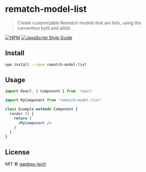 # rematch-model-list

> Create customizable Rematch models that are lists, using the convention byId and allIds

[![NPM](https://img.shields.io/npm/v/rematch-model-list.svg)](https://www.npmjs.com/package/rematch-model-list) [![JavaScript Style Guide](https://img.shields.io/badge/code_style-standard-brightgreen.svg)](https://standardjs.com)

## Install

```bash
npm install --save rematch-model-list
```

## Usage

```jsx
import React, { Component } from 'react'

import MyComponent from 'rematch-model-list'

class Example extends Component {
  render () {
    return (
      <MyComponent />
    )
  }
}
```

## License

MIT © [gapless-tech](https://github.com/gapless-tech)
